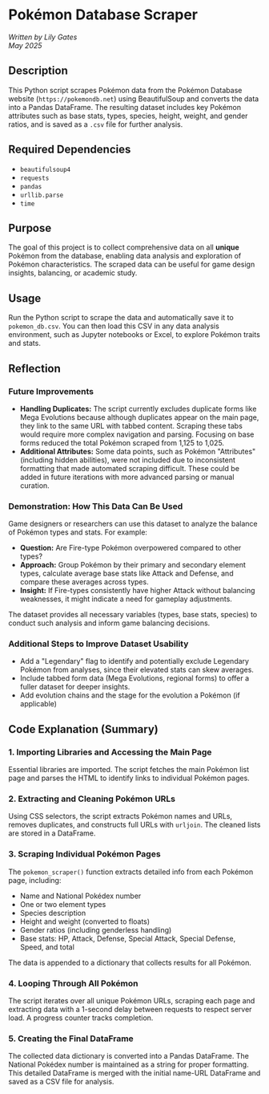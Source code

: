 # Pokémon Database Scraper  
*Written by Lily Gates*  
*May 2025*


## Description  
This Python script scrapes Pokémon data from the Pokémon Database website (`https://pokemondb.net`) using BeautifulSoup and converts the data into a Pandas DataFrame. The resulting dataset includes key Pokémon attributes such as base stats, types, species, height, weight, and gender ratios, and is saved as a `.csv` file for further analysis.


## Required Dependencies  
- `beautifulsoup4`  
- `requests`  
- `pandas`  
- `urllib.parse`  
- `time`  


## Purpose  
The goal of this project is to collect comprehensive data on all **unique** Pokémon from the database, enabling data analysis and exploration of Pokémon characteristics. The scraped data can be useful for game design insights, balancing, or academic study.


## Usage  
Run the Python script to scrape the data and automatically save it to `pokemon_db.csv`. You can then load this CSV in any data analysis environment, such as Jupyter notebooks or Excel, to explore Pokémon traits and stats.


## Reflection

### Future Improvements  
- **Handling Duplicates:** The script currently excludes duplicate forms like Mega Evolutions because although duplicates appear on the main page, they link to the same URL with tabbed content. Scraping these tabs would require more complex navigation and parsing. Focusing on base forms reduced the total Pokémon scraped from 1,125 to 1,025.  
- **Additional Attributes:** Some data points, such as Pokémon "Attributes" (including hidden abilities), were not included due to inconsistent formatting that made automated scraping difficult. These could be added in future iterations with more advanced parsing or manual curation.

### Demonstration: How This Data Can Be Used  
Game designers or researchers can use this dataset to analyze the balance of Pokémon types and stats. For example:

- **Question:** Are Fire-type Pokémon overpowered compared to other types?  
- **Approach:** Group Pokémon by their primary and secondary element types, calculate average base stats like Attack and Defense, and compare these averages across types.  
- **Insight:** If Fire-types consistently have higher Attack without balancing weaknesses, it might indicate a need for gameplay adjustments.

The dataset provides all necessary variables (types, base stats, species) to conduct such analysis and inform game balancing decisions.

### Additional Steps to Improve Dataset Usability  
- Add a "Legendary" flag to identify and potentially exclude Legendary Pokémon from analyses, since their elevated stats can skew averages.  
- Include tabbed form data (Mega Evolutions, regional forms) to offer a fuller dataset for deeper insights.
- Add evolution chains and the stage for the evolution a Pokémon (if applicable)

## Code Explanation (Summary)

### 1. Importing Libraries and Accessing the Main Page  
Essential libraries are imported. The script fetches the main Pokémon list page and parses the HTML to identify links to individual Pokémon pages.

### 2. Extracting and Cleaning Pokémon URLs  
Using CSS selectors, the script extracts Pokémon names and URLs, removes duplicates, and constructs full URLs with `urljoin`. The cleaned lists are stored in a DataFrame.

### 3. Scraping Individual Pokémon Pages  
The `pokemon_scraper()` function extracts detailed info from each Pokémon page, including:
- Name and National Pokédex number  
- One or two element types  
- Species description  
- Height and weight (converted to floats)  
- Gender ratios (including genderless handling)  
- Base stats: HP, Attack, Defense, Special Attack, Special Defense, Speed, and total  

The data is appended to a dictionary that collects results for all Pokémon.

### 4. Looping Through All Pokémon  
The script iterates over all unique Pokémon URLs, scraping each page and extracting data with a 1-second delay between requests to respect server load. A progress counter tracks completion.

### 5. Creating the Final DataFrame  
The collected data dictionary is converted into a Pandas DataFrame. The National Pokédex number is maintained as a string for proper formatting. This detailed DataFrame is merged with the initial name-URL DataFrame and saved as a CSV file for analysis.